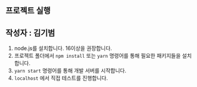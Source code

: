 ## 프로젝트 실행
## 작성자 : 김기범

1. node.js를 설치합니다. 16이상을 권장합니다.
2. 프로젝트 폴더에서 `npm install` 또는 `yarn` 명령어를 통해 필요한 패키지들을 설치합니다.
3. `yarn start` 명령어를 통해 개발 서버를 시작합니다.
4. `localhost` 에서 직접 테스트를 진행합니다.
